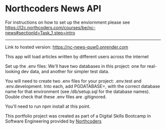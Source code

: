 # Northcoders News API

For instructions on how to set up the enviornment please see https://l2c.northcoders.com/courses/be/nc-news#sectionId=Task_1,step=intro

---

Link to hosted version: https://nc-news-quw0.onrender.com

This app will load articles written by different users across the internet

Set up the .env files: We'll have two databases in this project: one for real-looking dev data, and another for simpler test data.

You will need to create two .env files for your project: .env.test and .env.development. Into each, add PGDATABASE=, with the correct database name for that environment (see /db/setup.sql for the database names). Double check that these .env files are .gitignored.

You'll need to run npm install at this point.

This portfolio project was created as part of a Digital Skills Bootcamp in Software Engineering provided by [Northcoders](https://northcoders.com/)
